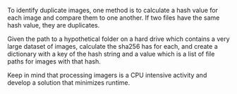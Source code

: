 To identify duplicate images, one method is to calculate a hash value for each image and compare them to one another. If two files have the same hash value, they are duplicates.

Given the path to a hypothetical folder on a hard drive which contains a very large dataset of images, calculate the sha256 has for each, and create a dictionary with a key of the hash string and a value which is a list of file paths for images with that hash.

Keep in mind that processing imagers is a CPU intensive activity and develop a solution that minimizes runtime.
